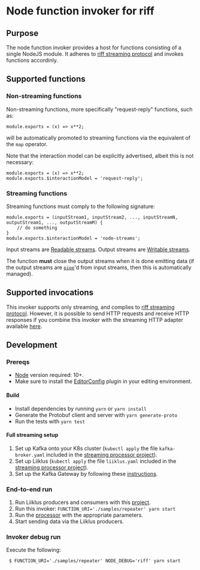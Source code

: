 # Node function invoker for riff

## Purpose

The node function invoker provides a host for functions consisting of a single NodeJS module.
It adheres to [riff streaming protocol](https://github.com/projectriff/streaming-processor) 
and invokes functions accordinly.

## Supported functions

### Non-streaming functions

Non-streaming functions, more specifically "request-reply" functions, such as:
```
module.exports = (x) => x**2;
```
will be automatically promoted to streaming functions via the equivalent of the `map` operator.

Note that the interaction model can be explicitly advertised, albeit this is not necessary:
```
module.exports = (x) => x**2;
module.exports.$interactionModel = 'request-reply';
```

### Streaming functions

Streaming functions must comply to the following signature:
```
module.exports = (inputStream1, inputStream2, ..., inputStreamN, outputStream1, ..., outputStreamM) {
    // do something
}
module.exports.$interactionModel = 'node-streams';
```

Input streams are [Readable streams](https://nodejs.org/api/stream.html#stream_readable_streams).
Output streams are [Writable streams](https://nodejs.org/api/stream.html#stream_class_stream_readable).

The function **must** close the output streams when it is done emitting data 
(if the output streams are [`pipe`](https://nodejs.org/api/stream.html#stream_readable_pipe_destination_options)'d from input streams, then this is automatically managed).

## Supported invocations

This invoker supports only streaming, and complies to [riff streaming protocol](https://github.com/projectriff/streaming-processor).
However, it is possible to send HTTP requests and receive HTTP responses if you combine this invoker with the streaming HTTP adapter available [here](https://github.com/projectriff/streaming-http-adapter).

## Development

### Prereqs

 - [Node](https://nodejs.org/en/download/) version required: 10+.
 - Make sure to install the [EditorConfig](https://editorconfig.org/) plugin in your editing environment.
 
#### Build

 - Install dependencies by running `yarn` or `yarn install`
 - Generate the Protobuf client and server with `yarn generate-proto`
 - Run the tests with `yarn test`

#### Full streaming setup

1. Set up Kafka onto your K8s cluster (`kubectl apply` the file `kafka-broker.yaml` included in the [streaming processor project](https://github.com/projectriff/streaming-processor)).
1. Set up Liiklus (`kubectl apply` the file `liiklus.yaml` included in the [streaming processor project](https://github.com/projectriff/streaming-processor)).
1. Set up the Kafka Gateway by following these [instructions](https://github.com/projectriff/kafka-gateway).

### End-to-end run

1. Run Liiklus producers and consumers with this [project](https://github.com/projectriff-samples/liiklus-client).
1. Run this invoker: `FUNCTION_URI='./samples/repeater' yarn start`
1. Run the [processor](https://github.com/projectriff/streaming-processor) with the appropriate parameters.
1. Start sending data via the Liiklus producers.

### Invoker debug run

Execute the following:

```shell
 $ FUNCTION_URI='./samples/repeater' NODE_DEBUG='riff' yarn start
```

